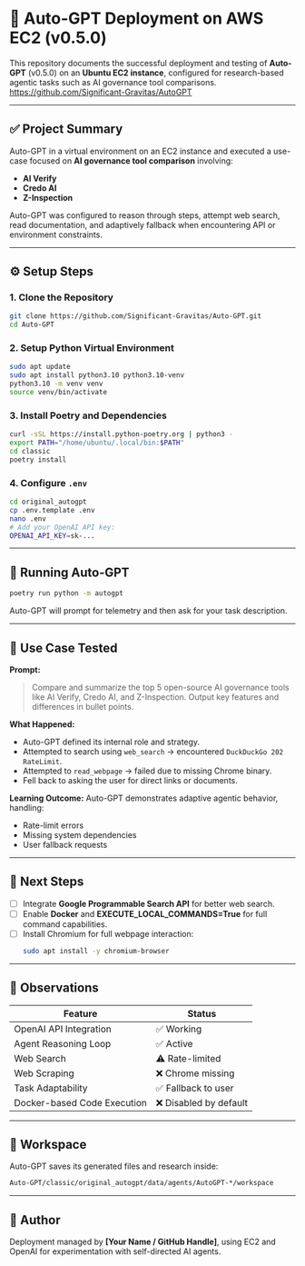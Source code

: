 # 🧠 Auto-GPT Deployment on AWS EC2 (v0.5.0)

This repository documents the successful deployment and testing of **Auto-GPT** (v0.5.0) on an **Ubuntu EC2 instance**, configured for research-based agentic tasks such as AI governance tool comparisons.
https://github.com/Significant-Gravitas/AutoGPT

---

## ✅ Project Summary

Auto-GPT in a virtual environment on an EC2 instance and executed a use-case focused on **AI governance tool comparison** involving:

- **AI Verify**
- **Credo AI**
- **Z-Inspection**

Auto-GPT was configured to reason through steps, attempt web search, read documentation, and adaptively fallback when encountering API or environment constraints.

---

## ⚙️ Setup Steps

### 1. Clone the Repository

```bash
git clone https://github.com/Significant-Gravitas/Auto-GPT.git
cd Auto-GPT
```

### 2. Setup Python Virtual Environment

```bash
sudo apt update
sudo apt install python3.10 python3.10-venv
python3.10 -m venv venv
source venv/bin/activate
```

### 3. Install Poetry and Dependencies

```bash
curl -sSL https://install.python-poetry.org | python3 -
export PATH="/home/ubuntu/.local/bin:$PATH"
cd classic
poetry install
```

### 4. Configure `.env`

```bash
cd original_autogpt
cp .env.template .env
nano .env
# Add your OpenAI API key:
OPENAI_API_KEY=sk-...
```

---

## 🚀 Running Auto-GPT

```bash
poetry run python -m autogpt
```

Auto-GPT will prompt for telemetry and then ask for your task description.

---

## 🧪 Use Case Tested

**Prompt:**
> Compare and summarize the top 5 open-source AI governance tools like AI Verify, Credo AI, and Z-Inspection. Output key features and differences in bullet points.

**What Happened:**
- Auto-GPT defined its internal role and strategy.
- Attempted to search using `web_search` → encountered `DuckDuckGo 202 RateLimit`.
- Attempted to `read_webpage` → failed due to missing Chrome binary.
- Fell back to asking the user for direct links or documents.

**Learning Outcome:**
Auto-GPT demonstrates adaptive agentic behavior, handling:
- Rate-limit errors
- Missing system dependencies
- User fallback requests

---

## 🔧 Next Steps

- [ ] Integrate **Google Programmable Search API** for better web search.
- [ ] Enable **Docker** and **EXECUTE_LOCAL_COMMANDS=True** for full command capabilities.
- [ ] Install Chromium for full webpage interaction:
  ```bash
  sudo apt install -y chromium-browser
  ```

---

## 🧠 Observations

| Feature                     | Status       |
|----------------------------|--------------|
| OpenAI API Integration     | ✅ Working    |
| Agent Reasoning Loop       | ✅ Active     |
| Web Search                 | ⚠️ Rate-limited |
| Web Scraping               | ❌ Chrome missing |
| Task Adaptability          | ✅ Fallback to user |
| Docker-based Code Execution| ❌ Disabled by default |

---

## 📁 Workspace

Auto-GPT saves its generated files and research inside:

```bash
Auto-GPT/classic/original_autogpt/data/agents/AutoGPT-*/workspace
```

---

## 📌 Author

Deployment managed by **[Your Name / GitHub Handle]**, using EC2 and OpenAI for experimentation with self-directed AI agents.
